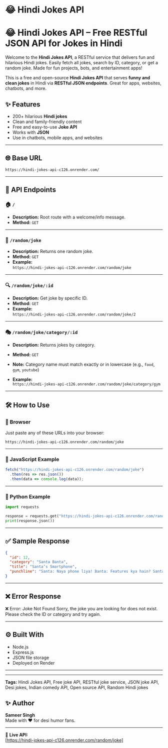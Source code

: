 
# 😂 Hindi Jokes API

# 😂 Hindi Jokes API – Free RESTful JSON API for Jokes in Hindi


Welcome to the **Hindi Jokes API**, a RESTful service that delivers fun and hilarious Hindi jokes. Easily fetch all jokes, search by ID, category, or get a random joke. Made for fun projects, bots, and entertainment apps!

This is a free and open-source **Hindi Jokes API** that serves **funny and clean jokes** in Hindi via **RESTful JSON endpoints**. Great for apps, websites, chatbots, and more.



## ✨ Features

- 200+ hilarious **Hindi jokes**
- Clean and family-friendly content
- Free and easy-to-use **Joke API**
- Works with **JSON**
- Use in chatbots, mobile apps, and websites


---

## 🌐 Base URL

```
https://hindi-jokes-api-c126.onrender.com/
```

---

## 📂 API Endpoints

### 🏠 `/`
- **Description:** Root route with a welcome/info message.
- **Method:** `GET`

---

### 🎲 `/random/joke`
- **Description:** Returns one random joke.
- **Method:** `GET`  
- **Example:**  
  `https://hindi-jokes-api-c126.onrender.com/random/joke`

---

### 🔍 `/random/joke/:id`
- **Description:** Get joke by specific ID.
- **Method:** `GET`  
- **Example:**  
  `https://hindi-jokes-api-c126.onrender.com/random/joke/2`

---

### 🎭 `/random/joke/category/:id`
- **Description:** Returns jokes by category.  
- **Method:** `GET`  
- **Note:** Category name must match exactly or in lowercase (e.g., `food`, `gym`, `youtube`)

- **Example:**  
  `https://hindi-jokes-api-c126.onrender.com/random/joke/category/gym`

---

## 🛠️ How to Use

### 🔹 Browser
Just paste any of these URLs into your browser:
```
https://hindi-jokes-api-c126.onrender.com/random/joke
```

---

### 🔹 JavaScript Example
```js
fetch("https://hindi-jokes-api-c126.onrender.com/random/joke")
  .then(res => res.json())
  .then(data => console.log(data));
```

---

### 🔹 Python Example
```python
import requests

response = requests.get("https://hindi-jokes-api-c126.onrender.com/random/joke")
print(response.json())
```

---

## ✅ Sample Response
```json
{
  "id": 12,
  "category": "Santa Banta",
  "title": "Santa’s Smartphone",
  "punchline": "Santa: Naya phone liya! Banta: Features kya hain? Santa: Jab girta hai toh awaaz karta hai – 'Aree O Sambha!' 🤣"
}
```

---

## ❌ Error Response
❌ Error: Joke Not Found
Sorry, the joke you are looking for does not exist. Please check the ID or category and try again.


---

## ⚙️ Built With

- Node.js  
- Express.js  
- JSON file storage  
- Deployed on Render

---


---
**Tags:** Hindi Jokes API, Free joke API, RESTful joke service, JSON joke API, Desi jokes, Indian comedy API, Open source API, Random Hindi jokes


## ✨ Author

**Sameer Singh**  
Made with ❤️ for desi humor fans.

---

🔗 **Live API:**  
[https://hindi-jokes-api-c126.onrender.com/random/joke]
